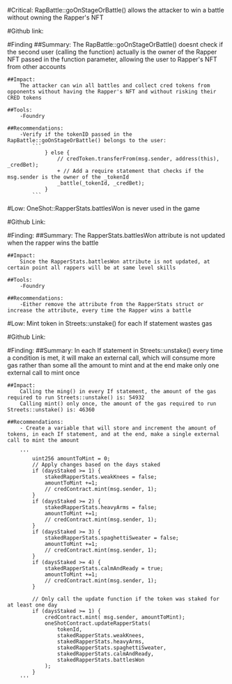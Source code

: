 #Critical: RapBattle::goOnStageOrBattle() allows the attacker to win a battle without owning the Rapper's NFT

#Github link:

#Finding
    ##Summary:
        The RapBattle::goOnStageOrBattle() doesnt check if the second user (calling the function) actually is the owner of the Rapper NFT passed in the function parameter, allowing the user to Rapper's NFT from other accounts

    ##Impact:
        The attacker can win all battles and collect cred tokens from opponents without having the Rapper's NFT and without risking their CRED tokens

    ##Tools:
        -Foundry

    ##Recommendations:
        -Verify if the tokenID passed in the RapBattle::goOnStageOrBattle() belongs to the user:
            ```
                } else {
                    // credToken.transferFrom(msg.sender, address(this), _credBet);  
                    + // Add a require statement that checks if the msg.sender is the owner of the _tokenId
                    _battle(_tokenId, _credBet); 
                }
            ```

#Low: OneShot::RapperStats.battlesWon is never used in the game

#Github Link:

#Finding:
    ##Summary:
        The RapperStats.battlesWon attribute is not updated when the rapper wins the battle

    ##Impact:
        Since the RapperStats.battlesWon attribute is not updated, at certain point all rappers will be at same level skills

    ##Tools:
        -Foundry
    
    ##Recommendations:
        -Either remove the attribute from the RapperStats struct or increase the attribute, every time the Rapper wins a battle

        
#Low: Mint token in Streets::unstake() for each If statement wastes gas

#Github Link:

#Finding:
    ##Summary:
        In each If statement in Streets::unstake() every time a condition is met, it will make an external call, which will consume more gas rather than some all the amount to mint and at the end make only one external call to mint once

    ##Impact:
        Calling the ming() in every If statement, the amount of the gas required to run Streets::unstake() is: 54932
        Calling mint() only once, the amount of the gas required to run Streets::unstake() is: 46360

    ##Recommendations:
        - Create a variable that will store and increment the amount of tokens, in each If statement, and at the end, make a single external call to mint the amount

        '''
            uint256 amountToMint = 0;
            // Apply changes based on the days staked
            if (daysStaked >= 1) {
                stakedRapperStats.weakKnees = false;
                amountToMint +=1;
                // credContract.mint(msg.sender, 1);
            }
            if (daysStaked >= 2) {
                stakedRapperStats.heavyArms = false;
                amountToMint +=1;
                // credContract.mint(msg.sender, 1);
            }
            if (daysStaked >= 3) {
                stakedRapperStats.spaghettiSweater = false;
                amountToMint +=1;
                // credContract.mint(msg.sender, 1);
            }
            if (daysStaked >= 4) {
                stakedRapperStats.calmAndReady = true;
                amountToMint +=1;
                // credContract.mint(msg.sender, 1);
            }

            // Only call the update function if the token was staked for at least one day
            if (daysStaked >= 1) {
                credContract.mint( msg.sender, amountToMint);
                oneShotContract.updateRapperStats(
                    tokenId,
                    stakedRapperStats.weakKnees,
                    stakedRapperStats.heavyArms,
                    stakedRapperStats.spaghettiSweater,
                    stakedRapperStats.calmAndReady,
                    stakedRapperStats.battlesWon
                );
            }
        '''